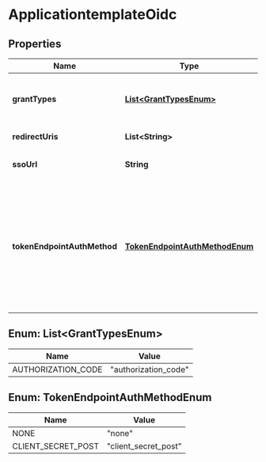 # ApplicationtemplateOidc

## Properties
Name | Type | Description | Notes
------------ | ------------- | ------------- | -------------
**grantTypes** | [**List&lt;GrantTypesEnum&gt;**](#List&lt;GrantTypesEnum&gt;) | The grant types allowed. Currently only authorization_code is allowed. |  [optional]
**redirectUris** | **List&lt;String&gt;** | List of allowed redirectUris |  [optional]
**ssoUrl** | **String** | The relying party url to trigger an oidc login. |  [optional]
**tokenEndpointAuthMethod** | [**TokenEndpointAuthMethodEnum**](#TokenEndpointAuthMethodEnum) | Method that the client uses to authenticate when requesting a token. If &#x27;none&#x27;, then the client must use PKCE. If &#x27;client_secret_post&#x27;, then the secret is passed in the post body when requesting the token. |  [optional]

<a name="List<GrantTypesEnum>"></a>
## Enum: List&lt;GrantTypesEnum&gt;
Name | Value
---- | -----
AUTHORIZATION_CODE | &quot;authorization_code&quot;

<a name="TokenEndpointAuthMethodEnum"></a>
## Enum: TokenEndpointAuthMethodEnum
Name | Value
---- | -----
NONE | &quot;none&quot;
CLIENT_SECRET_POST | &quot;client_secret_post&quot;
